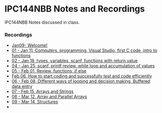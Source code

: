 # IPC144NBB Notes and Recordings
IPC144NBB Notes discussed in class.
### Recordings
- [Jan09- Welcome!](https://youtu.be/9PmVzIEZ6Ds?si=16-gQYlAKhQBJ7Se)
- [01 - Jan 11, Computers, programming, Visual Studio, first C code, intro to functions](https://youtu.be/6iRRXu0IuZU?si=duvAAmXsNjHB0Al2)
- [02 - Jan 18, types, variables, scanf, functions with return value](https://youtu.be/UvqbhMhcBvA)
- [04 - Jan 25, scanf, printf review, while loop and accumulation of values](https://youtu.be/pA08as77Hz0)
- [05 - Feb 01, Review, functions, if else](https://youtu.be/MeEGGl8Kczc)
- [Feb 06, How to start coding and successfully test and code efficiently](https://youtu.be/6i-n5IHPohY)
- [06 - Feb 08, Different ways of looping and decision making, Buffered data entry](https://youtu.be/2Ln4mirJUzc)
- [07 - Feb 15, Arrays and Strings](https://youtu.be/kAAHWsncn28)
- [08 - Mar 12, Array and Parallel Arrays](https://youtu.be/hkyBPOaC-8g?si=CZ4R_3PK_ZS3f2yD)
- [09 - Mar 14, Structures](https://youtu.be/hkyBPOaC-8g?si=CZ4R_3PK_ZS3f2yD)
- 
